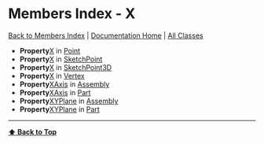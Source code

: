 # Members Index - X

[ Back to Members Index](Members-Index) | [Documentation Home](../README.md) | [All Classes](Classes)

- **Property**[X](Point#x) in [Point](Point)
- **Property**[X](SketchPoint#x) in [SketchPoint](SketchPoint)
- **Property**[X](SketchPoint3D#x) in [SketchPoint3D](SketchPoint3D)
- **Property**[X](Vertex#x) in [Vertex](Vertex)
- **Property**[XAxis](Assembly#xaxis) in [Assembly](Assembly)
- **Property**[XAxis](Part#xaxis) in [Part](Part)
- **Property**[XYPlane](Assembly#xyplane) in [Assembly](Assembly)
- **Property**[XYPlane](Part#xyplane) in [Part](Part)

---
**[⬆ Back to Top](#members-index-x)**
